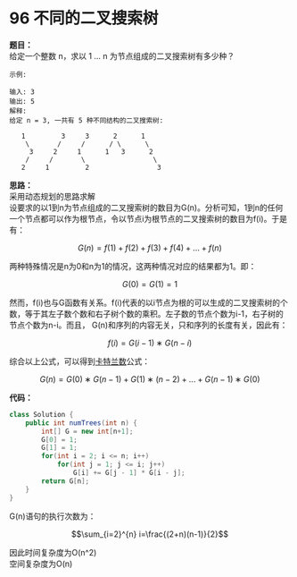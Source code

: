 # 96 不同的二叉搜索树

**题目：**  
给定一个整数 n，求以 1 ... n 为节点组成的二叉搜索树有多少种？

    示例:
    
    输入: 3
    输出: 5
    解释:
    给定 n = 3, 一共有 5 种不同结构的二叉搜索树:
    
       1         3     3      2      1
        \       /     /      / \      \
         3     2     1      1   3      2
        /     /       \                 \
       2     1         2                 3

**思路：**  
采用动态规划的思路求解  
设要求的以1到n为节点组成的二叉搜索树的数目为G(n)。分析可知，1到n的任何一个节点都可以作为根节点，令以节点i为根节点的二叉搜索树的数目为f(i)。于是有：
```math
G(n)=f(1)+f(2)+f(3)+f(4)+...+f(n)
```
两种特殊情况是n为0和n为1的情况，这两种情况对应的结果都为1。即：

```math
G(0) = G(1) = 1
```
然而，f(i)也与G函数有关系。f(i)代表的以i节点为根的可以生成的二叉搜索树的个数，等于其左子数个数和右子树个数的乘积。左子数的节点个数为i-1，右子树的节点个数为n-i。而且， G(n)和序列的内容无关，只和序列的长度有关，因此有：

```math
f(i)=G(i−1)∗G(n−i)
```
综合以上公式，可以得到[卡特兰数](https://baike.baidu.com/item/catalan/7605685?fr=aladdin)公式：

```math
G(n)=G(0)∗G(n−1)+G(1)∗(n−2)+...+G(n−1)∗G(0)
```

**代码：**  
```java
class Solution {
    public int numTrees(int n) {
        int[] G = new int[n+1];
        G[0] = 1;
        G[1] = 1;
        for(int i = 2; i <= n; i++)
            for(int j = 1; j <= i; j++)
                G[i] += G[j - 1] * G[i - j];
        return G[n];
    }
}
```


G(n)语句的执行次数为：
```math
\sum_{i=2}^{n} i=\frac{(2+n)(n-1)}{2}
```
因此时间复杂度为O(n^2)  
空间复杂度为O(n)
